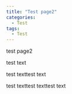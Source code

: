 ```yaml
---
title: "Test page2"
categories:
  - Test
tags:
  - Test
---
```


test page2

test text

test texttest text

test texttest texttest text
